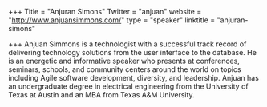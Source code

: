 +++
Title = "Anjuran Simons"
Twitter = "anjuan"
website = "http://www.anjuansimmons.com/"
type = "speaker"
linktitle = "anjuran-simons"

+++
Anjuan Simmons is a technologist with a successful track record of delivering technology solutions from the user interface to the database. He is an energetic and informative speaker who presents at conferences, seminars, schools, and community centers around the world on topics including Agile software development, diversity, and leadership. Anjuan has an undergraduate degree in electrical engineering from the University of Texas at Austin and an MBA from Texas A&M University.

